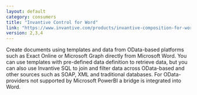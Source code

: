 ```yaml
---
layout: default
category: consumers
title: "Invantive Control for Word"
link: "https://www.invantive.com/products/invantive-composition-for-word/"
version: 2,3,4
---
```

Create documents using templates and data from OData-based platforms such as Exact Online or Microsoft Graph directly from Microsoft Word. You can use templates with pre-defined data definition to retrieve data, but you can also use Invantive SQL to join and filter data across OData-based and other sources such as SOAP, XML and traditional databases. For OData-providers not supported by Microsoft PowerBI a bridge is integrated into Word.

